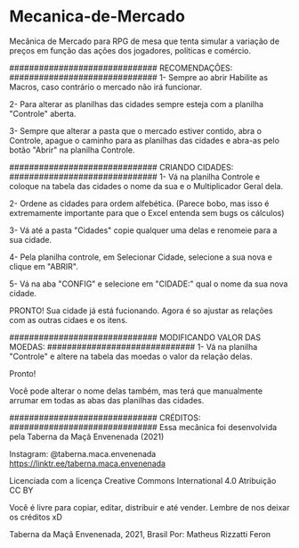 # Mecanica-de-Mercado
Mecânica de Mercado para RPG de mesa que tenta simular a variação de preços em função das ações dos jogadores, políticas e comércio.

##############################
  RECOMENDAÇÕES:
##############################
1- Sempre ao abrir Habilite as Macros, caso contrário o mercado não irá funcionar.

2- Para alterar as planilhas das cidades sempre esteja com a planilha "Controle" aberta.

3- Sempre que alterar a pasta que o mercado estiver contido, abra o Controle, apague o caminho para as planilhas das cidades e abra-as pelo botão "Abrir" na planilha Controle.


##############################
  CRIANDO CIDADES:
##############################
1- Vá na planilha Controle e coloque na tabela das cidades o nome da sua e o Multiplicador Geral dela.

2- Ordene as cidades para ordem alfebética. (Parece bobo, mas isso é extremamente importante para que o Excel entenda sem bugs os cálculos)

3- Vá até a pasta "Cidades" copie qualquer uma delas e renomeie para a sua cidade.

4- Pela planilha controle, em Selecionar Cidade, selecione a sua nova e clique em "ABRIR".

5- Vá na aba "CONFIG" e selecione em "CIDADE:" qual o nome da sua nova cidade.

PRONTO!
Sua cidade já está fucionando. Agora é so ajustar as relações com as outras cidaes e os itens.


##############################
  MODIFICANDO VALOR DAS MOEDAS:
##############################
1- Vá na planilha "Controle" e altere na tabela das moedas o valor da relação delas.

Pronto!

Você pode alterar o nome delas também, mas terá que manualmente arrumar em todas as abas das planilhas das cidades.


##############################
  CRÉDITOS:
##############################
Essa mecânica foi desenvolvida pela Taberna da Maçã Envenenada (2021)

Instagram: @taberna.maca.envenenada
https://linktr.ee/taberna.maca.envenenada

Licenciada com a licença Creative Commons International 4.0
Atribuição CC BY

Você é livre para copiar, editar, distribuir e até vender.
Lembre de nos deixar os créditos xD


Taberna da Maçã Envenenada, 2021, Brasil
Por: Matheus Rizzatti Feron
